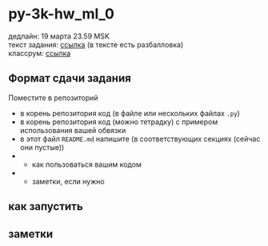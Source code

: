 # py-3k-hw_ml_0
дедлайн: 19 марта 23.59 MSK  
текст задания: [ссылка](task_desc/Домашнее%20задание%20про%20датафреймы.md) (в тексте есть разбалловка)  
классрум: [ссылка](https://classroom.github.com/a/50qZKlXS)

## Формат сдачи задания
Поместите в репозиторий
* в корень репозитория код (в файле или нескольких файлах `.py`)
* в корень репозитория код (можно тетрадку) с примером использования вашей обвязки
* в этот файл `README.md` напишите (в соответствующих секциях (сейчас они пустые))
* * как пользоваться вашим кодом
* * заметки, если нужно

## как запустить
<!-- ваш ответ здесь -->
## заметки
<!-- здесь вы можете написать всё, что угодно; 
например, информацию о дополнительно помещённых в проект файлах, 
если вы захотели поделиться чем-то ещё -->
